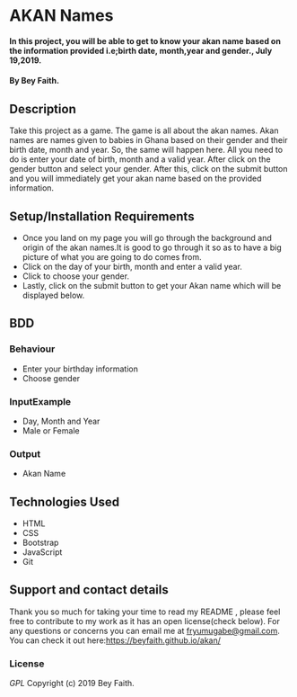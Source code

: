 # AKAN Names
#### In this project, you will be able to get to know your akan name based on the information provided i.e;birth date, month,year and gender., July 19,2019.
#### By **Bey Faith.**
## Description
Take this project as a game. The game is all about the akan names. Akan names are names given to babies in Ghana based on their gender and their birth date, month and year. So, the same will happen here. All you need to do is enter your date of birth, month and a valid year. After click on the gender button and select your gender. After this, click on the submit button and you will immediately get your akan name based on the provided information.
## Setup/Installation Requirements
* Once you land on my page you will go through the background and origin of the akan names.It is good to  go through it so as to have a big picture of what you are going to do comes from.
* Click on the day of your birth, month and enter a valid year.
* Click to choose your gender.
* Lastly, click on the submit button to get your Akan name which will be displayed below.

## BDD
### Behaviour
* Enter your birthday information
* Choose gender
### InputExample
* Day, Month and Year
* Male or Female
### Output
* Akan Name


## Technologies Used
* HTML
* CSS
* Bootstrap
* JavaScript
* Git

## Support and contact details
Thank you so much for taking your time to read my README , please feel free to contribute to my work as it has an open license(check below). For any questions or concerns you can email me at fryumugabe@gmail.com.
You can check it out here:https://beyfaith.github.io/akan/
### License
*GPL*
Copyright (c) 2019 Bey Faith.
